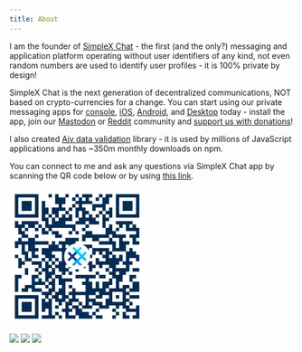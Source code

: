 ```yaml
---
title: About
---
```


I am the founder of [SimpleX Chat](https://simplex.chat) - the first (and the only?) messaging and application platform operating without user identifiers of any kind, not even random numbers are used to identify user profiles - it is 100% private by design!

SimpleX Chat is the next generation of decentralized communications, NOT based on crypto-currencies for a change. You can start using our private messaging apps for [console](https://github.com/simplex-chat/simplex-chat/blob/stable/docs/CLI.md), [iOS](https://apps.apple.com/app/simplex-chat-secure-messenger/id1605771084), [Android](https://play.google.com/store/apps/details?id=chat.simplex.app), and [Desktop](https://github.com/simplex-chat/simplex-chat/blob/stable/blog/20230925-simplex-chat-v5-3-desktop-app-local-file-encryption-directory-service.md#multiplatform-desktop-app) today - install the app, join our [Mastodon](https://mastodon.social/@simplex) or [Reddit](https://www.reddit.com/r/SimpleXChat/) community and [support us with donations](https://github.com/simplex-chat/simplex-chat#help-us-with-donations)!

I also created [Ajv data validation](https://ajv.js.org) library - it is used by millions of JavaScript applications and has ~350m monthly downloads on npm.

You can connect to me and ask any questions via SimpleX Chat app by scanning the QR code below or by using [this link](https://simplex.chat/contact#/?v=1&smp=smp%3A%2F%2Fu2dS9sG8nMNURyZwqASV4yROM28Er0luVTx5X1CsMrU%3D%40smp4.simplex.im%2FKBCmxJ3-lEjpWLPPkI6OWPk-YJneU5uY%23%2F%3Fv%3D1%26dh%3DMCowBQYDK2VuAyEAtixHJWDXvYWcoe-77vIfjvI6XWEuzUsapMS9nVHP_Go%253D%26srv%3Do5vmywmrnaxalvz6wi3zicyftgio6psuvyniis6gco6bp6ekl4cqj4id.onion).

<img alt="Connect to me via SimpleX Chat" src="/images/simplex-address.jpg" width="240" />

[<img class="social" src="/images/github.png">](https://github.com/epoberezkin)
[<img class="social" src="/images/twitter.png">](https://twitter.com/epoberezkin)
[<img class="social" src="/images/linkedin.png">](https://www.linkedin.com/in/epoberezkin/)

